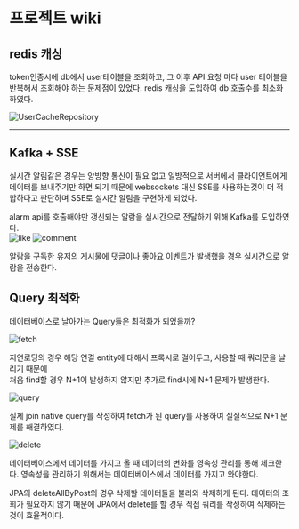 # 프로젝트 wiki


## redis 캐싱

token인증시에 db에서 user테이블을 조회하고, 그 이후 API 요청 마다 user 테이블을 반복해서 조회해야 하는 문제점이 있었다.
redis 캐싱을 도입하여 db 호출수를 최소화하였다.

![UserCacheRepository](https://github.com/seeeeeeong/doodle/assets/136677284/ffc16b55-b5a8-4dcb-a80a-39b9b44a53d9)

<hr>

## Kafka + SSE


실시간 알림같은 경우는 양방향 통신이 필요 없고 일방적으로 서버에서 클라이언트에게 데이터를 보내주기만 하면 되기 때문에 
websockets 대신 SSE를 사용하는것이 더 적합하다고 판단하며 SSE로 실시간 알림을 구현하게 되었다.

alarm api를 호출해야만 갱신되는 알람을 실시간으로 전달하기 위해 Kafka를 도입하였다.
<br/>
![like](https://github.com/seeeeeeong/doodle/assets/136677284/35bdc060-c061-4a25-9883-ff973b7f33b9)
![comment](https://github.com/seeeeeeong/doodle/assets/136677284/6465b2ab-0499-428f-b2b6-50df7f80cc77)

알람을 구독한 유저의 게시물에 댓글이나 좋아요 이벤트가 발생했을 경우 
실시간으로 알람을 전송한다.

## Query 최적화

데이터베이스로 날아가는 Query들은 최적화가 되었을까?
<br/>

![fetch](https://github.com/seeeeeeong/doodle/assets/136677284/58cb570f-6d0e-4f87-8888-37f5d92ae7db)

지연로딩의 경우 해당 연결 entity에 대해서 프록시로 걸어두고, 사용할 때 쿼리문을 날리기 때문에 <br/>
처음 find할 경우 N+1이 발생하지 않지만 추가로 find시에 N+1 문제가 발생한다.

![query](https://github.com/seeeeeeong/doodle/assets/136677284/79cbd954-dc63-40da-ad5c-14f22cd978e3)

실제 join native query를 작성하여 fetch가 된 query를 사용하여 실질적으로 N+1 문제를 해결하였다.


![delete](https://github.com/seeeeeeong/doodle/assets/136677284/194098c6-2ecb-4d12-a4f0-c2bd1fe77c8e)

데이터베이스에서 데이터를 가지고 올 때 데이터의 변화를 영속성 관리를 통해 체크한다.
영속성을 관리하기 위해서는 데이터베이스에서 데이터를 가지고 와야한다.

JPA의 deleteAllByPost의 경우 삭제할 데이터들을 불러와 삭제하게 된다.
데이터의 조회가 필요하지 않기 때문에 JPA에서 delete를 할 경우 직접 쿼리를 작성하여 삭제하는것이 효율적이다. 






